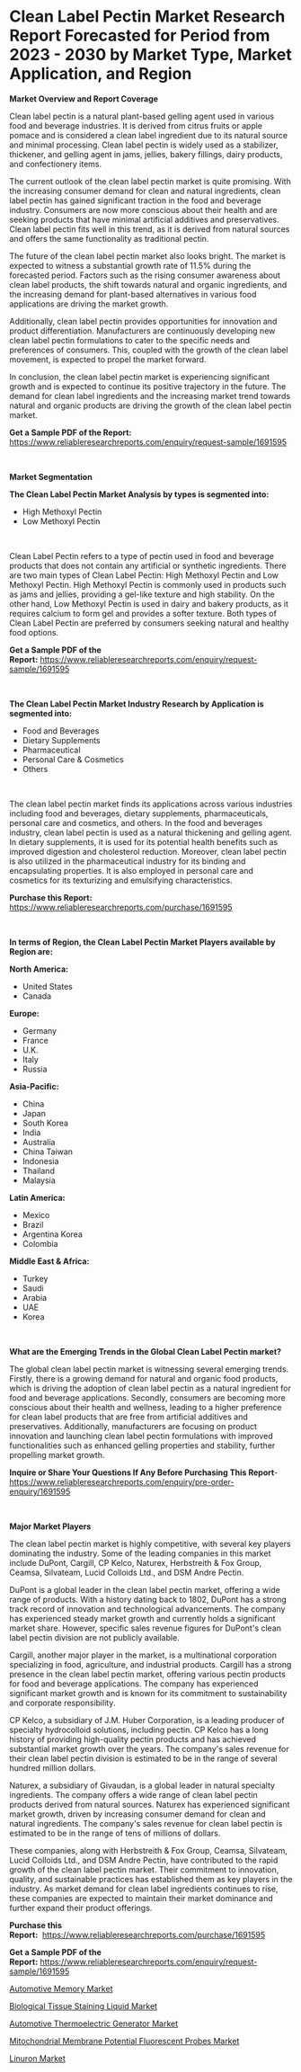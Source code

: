 <p><h1>Clean Label Pectin Market Research Report Forecasted for Period from 2023 -  2030 by Market Type, Market Application, and Region</h1></p><p><strong>Market Overview and Report Coverage</strong></p>
<p><p>Clean label pectin is a natural plant-based gelling agent used in various food and beverage industries. It is derived from citrus fruits or apple pomace and is considered a clean label ingredient due to its natural source and minimal processing. Clean label pectin is widely used as a stabilizer, thickener, and gelling agent in jams, jellies, bakery fillings, dairy products, and confectionery items.</p><p>The current outlook of the clean label pectin market is quite promising. With the increasing consumer demand for clean and natural ingredients, clean label pectin has gained significant traction in the food and beverage industry. Consumers are now more conscious about their health and are seeking products that have minimal artificial additives and preservatives. Clean label pectin fits well in this trend, as it is derived from natural sources and offers the same functionality as traditional pectin.</p><p>The future of the clean label pectin market also looks bright. The market is expected to witness a substantial growth rate of 11.5% during the forecasted period. Factors such as the rising consumer awareness about clean label products, the shift towards natural and organic ingredients, and the increasing demand for plant-based alternatives in various food applications are driving the market growth.</p><p>Additionally, clean label pectin provides opportunities for innovation and product differentiation. Manufacturers are continuously developing new clean label pectin formulations to cater to the specific needs and preferences of consumers. This, coupled with the growth of the clean label movement, is expected to propel the market forward.</p><p>In conclusion, the clean label pectin market is experiencing significant growth and is expected to continue its positive trajectory in the future. The demand for clean label ingredients and the increasing market trend towards natural and organic products are driving the growth of the clean label pectin market.</p></p>
<p><strong>Get a Sample PDF of the Report:</strong> <a href="https://www.reliableresearchreports.com/enquiry/request-sample/1691595">https://www.reliableresearchreports.com/enquiry/request-sample/1691595</a></p>
<p>&nbsp;</p>
<p><strong>Market Segmentation</strong></p>
<p><strong>The Clean Label Pectin Market Analysis by types is segmented into:</strong></p>
<p><ul><li>High Methoxyl Pectin</li><li>Low Methoxyl Pectin</li></ul></p>
<p>&nbsp;</p>
<p><p>Clean Label Pectin refers to a type of pectin used in food and beverage products that does not contain any artificial or synthetic ingredients. There are two main types of Clean Label Pectin: High Methoxyl Pectin and Low Methoxyl Pectin. High Methoxyl Pectin is commonly used in products such as jams and jellies, providing a gel-like texture and high stability. On the other hand, Low Methoxyl Pectin is used in dairy and bakery products, as it requires calcium to form gel and provides a softer texture. Both types of Clean Label Pectin are preferred by consumers seeking natural and healthy food options.</p></p>
<p><strong>Get a Sample PDF of the Report:</strong>&nbsp;<a href="https://www.reliableresearchreports.com/enquiry/request-sample/1691595">https://www.reliableresearchreports.com/enquiry/request-sample/1691595</a></p>
<p>&nbsp;</p>
<p><strong>The Clean Label Pectin Market Industry Research by Application is segmented into:</strong></p>
<p><ul><li>Food and Beverages</li><li>Dietary Supplements</li><li>Pharmaceutical</li><li>Personal Care & Cosmetics</li><li>Others</li></ul></p>
<p>&nbsp;</p>
<p><p>The clean label pectin market finds its applications across various industries including food and beverages, dietary supplements, pharmaceuticals, personal care and cosmetics, and others. In the food and beverages industry, clean label pectin is used as a natural thickening and gelling agent. In dietary supplements, it is used for its potential health benefits such as improved digestion and cholesterol reduction. Moreover, clean label pectin is also utilized in the pharmaceutical industry for its binding and encapsulating properties. It is also employed in personal care and cosmetics for its texturizing and emulsifying characteristics.</p></p>
<p><strong>Purchase this Report:</strong>&nbsp; <a href="https://www.reliableresearchreports.com/purchase/1691595">https://www.reliableresearchreports.com/purchase/1691595</a></p>
<p>&nbsp;</p>
<p><strong>In terms of Region, the Clean Label Pectin Market Players available by Region are:</strong></p>
<p>
    <p> <strong> North America: </strong>
        <ul>
            <li>United States</li>
            <li>Canada</li>
        </ul>
        </p> 
    <p> <strong> Europe: </strong>
        <ul>
            <li>Germany</li>
            <li>France</li>
            <li>U.K.</li>
            <li>Italy</li>
            <li>Russia</li>
        </ul>
        </p> 
    <p> <strong> Asia-Pacific: </strong>
        <ul>
            <li>China</li>
            <li>Japan</li>
            <li>South Korea</li>
            <li>India</li>
            <li>Australia</li>
            <li>China Taiwan</li>
            <li>Indonesia</li>
            <li>Thailand</li>
            <li>Malaysia</li>
        </ul>
        </p> 
    <p> <strong> Latin America: </strong>
        <ul>
            <li>Mexico</li>
            <li>Brazil</li>
            <li>Argentina Korea</li>
            <li>Colombia</li>
        </ul>
        </p> 
    <p> <strong> Middle East & Africa: </strong>
        <ul>
            <li>Turkey</li>
            <li>Saudi</li>
            <li>Arabia</li>
            <li>UAE</li>
            <li>Korea</li>
        </ul>
    </p>
    </p>
<p>&nbsp;</p>
<p><strong>What are the Emerging Trends in the Global Clean Label Pectin market?</strong></p>
<p><p>The global clean label pectin market is witnessing several emerging trends. Firstly, there is a growing demand for natural and organic food products, which is driving the adoption of clean label pectin as a natural ingredient for food and beverage applications. Secondly, consumers are becoming more conscious about their health and wellness, leading to a higher preference for clean label products that are free from artificial additives and preservatives. Additionally, manufacturers are focusing on product innovation and launching clean label pectin formulations with improved functionalities such as enhanced gelling properties and stability, further propelling market growth.</p></p>
<p><strong>Inquire or Share Your Questions If Any Before Purchasing This Report</strong>- <a href="https://www.reliableresearchreports.com/enquiry/pre-order-enquiry/1691595">https://www.reliableresearchreports.com/enquiry/pre-order-enquiry/1691595</a></p>
<p>&nbsp;</p>
<p><strong>Major Market Players</strong></p>
<p><p>The clean label pectin market is highly competitive, with several key players dominating the industry. Some of the leading companies in this market include DuPont, Cargill, CP Kelco, Naturex, Herbstreith & Fox Group, Ceamsa, Silvateam, Lucid Colloids Ltd., and DSM Andre Pectin.</p><p>DuPont is a global leader in the clean label pectin market, offering a wide range of products. With a history dating back to 1802, DuPont has a strong track record of innovation and technological advancements. The company has experienced steady market growth and currently holds a significant market share. However, specific sales revenue figures for DuPont's clean label pectin division are not publicly available.</p><p>Cargill, another major player in the market, is a multinational corporation specializing in food, agriculture, and industrial products. Cargill has a strong presence in the clean label pectin market, offering various pectin products for food and beverage applications. The company has experienced significant market growth and is known for its commitment to sustainability and corporate responsibility.</p><p>CP Kelco, a subsidiary of J.M. Huber Corporation, is a leading producer of specialty hydrocolloid solutions, including pectin. CP Kelco has a long history of providing high-quality pectin products and has achieved substantial market growth over the years. The company's sales revenue for their clean label pectin division is estimated to be in the range of several hundred million dollars.</p><p>Naturex, a subsidiary of Givaudan, is a global leader in natural specialty ingredients. The company offers a wide range of clean label pectin products derived from natural sources. Naturex has experienced significant market growth, driven by increasing consumer demand for clean and natural ingredients. The company's sales revenue for clean label pectin is estimated to be in the range of tens of millions of dollars.</p><p>These companies, along with Herbstreith & Fox Group, Ceamsa, Silvateam, Lucid Colloids Ltd., and DSM Andre Pectin, have contributed to the rapid growth of the clean label pectin market. Their commitment to innovation, quality, and sustainable practices has established them as key players in the industry. As market demand for clean label ingredients continues to rise, these companies are expected to maintain their market dominance and further expand their product offerings.</p></p>
<p><strong>Purchase this Report:</strong>&nbsp;&nbsp;<a href="https://www.reliableresearchreports.com/purchase/1691595">https://www.reliableresearchreports.com/purchase/1691595</a></p>
<p></p>
<p><strong>Get a Sample PDF of the Report:</strong>&nbsp;<a href="https://www.reliableresearchreports.com/enquiry/request-sample/1691595">https://www.reliableresearchreports.com/enquiry/request-sample/1691595</a></p>
<p><p><a href="https://www.linkedin.com/pulse/automotive-memory-market-size-share-global-analysis-report-c4gff/">Automotive Memory Market</a></p><p><a href="https://medium.com/@rosm15203/biological-tissue-staining-liquid-market-the-key-to-successful-business-strategy-forecast-till-37c49a4454e5">Biological Tissue Staining Liquid Market</a></p><p><a href="https://www.linkedin.com/pulse/automotive-thermoelectric-generator-market-research-report-unlocks-yuahf/">Automotive Thermoelectric Generator Market</a></p><p><a href="https://medium.com/@mariad13206/mitochondrial-membrane-potential-fluorescent-probes-market-report-reveals-the-latest-trends-and-60229878b317">Mitochondrial Membrane Potential Fluorescent Probes Market</a></p><p><a href="https://github.com/gshchiplitsov/Market-Research-Report-List-1/blob/main/linuron-market.md">Linuron Market</a></p></p>